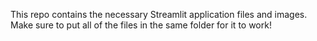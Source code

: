 This repo contains the necessary Streamlit application files and images.
Make sure to put all of the files in the same folder for it to work!
